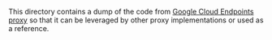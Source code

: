 This directory contains a dump of the code from [Google Cloud Endpoints proxy](https://cloud.google.com/endpoints/)
so that it can be leveraged by other proxy implementations or used as a reference. 

